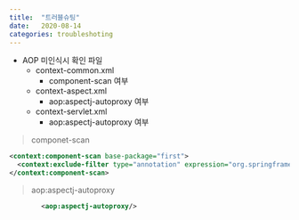 ```yaml
---
title:  "트러블슈팅"
date:   2020-08-14
categories: troubleshoting
---
```


+ AOP 미인식시 확인 파일
	+ context-common.xml
		+ component-scan 여부
	+ context-aspect.xml
		+ aop:aspectj-autoproxy 여부
	+ context-servlet.xml
		+ aop:aspectj-autoproxy 여부

> componet-scan
```xml
<context:component-scan base-package="first">
  <context:exclude-filter type="annotation" expression="org.springframework.stereotype.Controller"/> 
</context:component-scan>

```
    
    
> aop:aspectj-autoproxy
```xml
    	<aop:aspectj-autoproxy/>	
```
